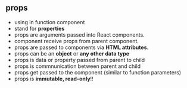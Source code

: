 ## props

- using in function component
- stand for **properties**
- props are arguments passed into React components.
- component receive props from parent component.
- props are passed to components via **HTML attributes**.
- props can be an **object** or **any other data type**
- props is data or property passed from parent to child
- props is commnunication between parent and child
- props get passed to the component (similar to function parameters)
- props is **immutable, read-only**!!

